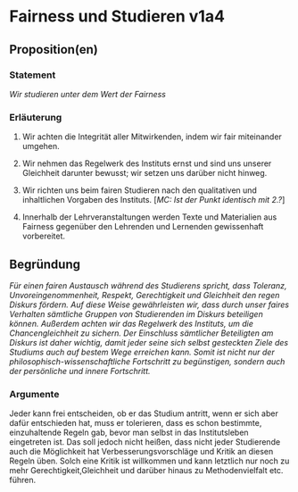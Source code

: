 <!---
   NAME - The NAME of this project is:
ethos

  FILE - The FILENAME of the current file is:
/v1a4.md

  CREATION - This project was CREATED on:
2017-01-28-16:15:00 UTC

  MODIFICATION - This project was last MODIFIED on:
2017-01-28-16:15:00 UTC

  VERSION - The current VERSION of this project is:
<git-commit-hash>-2017-01-28-16:15:00 UTC

  CREATOR(S) - This project was CREATED by:
Michael Czechowski, Martin Maga

  CONTACT - You can CONTACT the creator(s) or developer(s) of this project at:
E-Mail: mail@martinmaga.de

  COPYRIGHT - The COPYRIGHT holder of this project is:
COPYRIGHT (c) 2016 Martin Maga

  LICENSE - This project is LICENSED under the following license:
Martin Maga 2016 CC BY-SA 4.0 https://creativecommons.org

  SUBFILE – This is a SUBFILE! For more INFORMATION on this project go to:
/README.md
--->

# Fairness und Studieren v1a4
## Proposition(en)

### Statement
*Wir studieren unter dem Wert der Fairness*

### Erläuterung

1. Wir achten die Integrität aller Mitwirkenden, indem wir fair miteinander umgehen.

2. Wir nehmen das Regelwerk des Instituts ernst und sind uns unserer Gleichheit darunter bewusst; wir setzen uns darüber nicht hinweg.

3. Wir richten uns beim fairen Studieren nach den qualitativen und inhaltlichen Vorgaben des Instituts. [*MC: Ist der Punkt identisch mit 2.?*]

4. Innerhalb der Lehrveranstaltungen werden Texte und Materialien aus Fairness gegenüber den Lehrenden und Lernenden gewissenhaft vorbereitet.

## Begründung

*Für einen fairen Austausch während des Studierens spricht, dass Toleranz, Unvoreingenommenheit, Respekt, Gerechtigkeit und Gleichheit den regen Diskurs fördern. Auf diese Weise gewährleisten wir, dass durch unser faires Verhalten sämtliche Gruppen von Studierenden im Diskurs beteiligen können. Außerdem achten wir das Regelwerk des Instituts, um die Chancengleichheit zu sichern. Der Einschluss sämtlicher Beteiligten am Diskurs ist daher wichtig, damit jeder seine sich selbst gesteckten Ziele des Studiums auch auf bestem Wege erreichen kann. Somit ist nicht nur der philosophisch-wissenschaftliche Fortschritt zu begünstigen, sondern auch der persönliche und innere Fortschritt.*

### Argumente

Jeder kann frei entscheiden, ob er das Studium antritt, wenn er sich aber dafür entschieden hat, muss er tolerieren, dass es schon bestimmte, einzuhaltende Regeln gab, bevor man selbst in das Institutsleben eingetreten ist.
Das soll jedoch nicht heißen, dass nicht jeder Studierende auch die Möglichkeit hat Verbesserungsvorschläge und Kritik an diesen Regeln üben. Solch eine Kritik ist willkommen und kann letztlich nur noch zu mehr Gerechtigkeit,Gleichheit und darüber hinaus zu Methodenvielfalt etc. führen.
